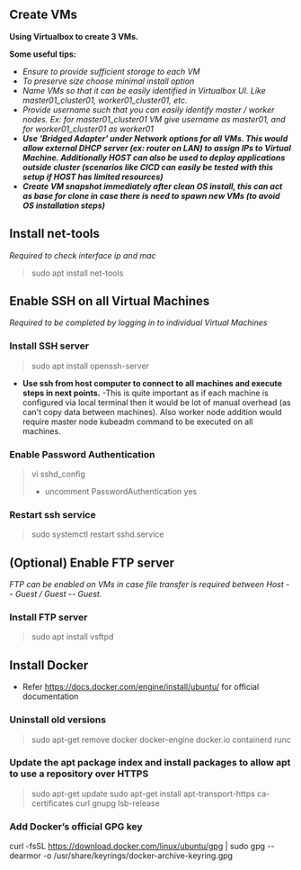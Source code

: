 ## Create VMs

**Using Virtualbox to create 3 VMs.**

**Some useful tips:**
- *Ensure to provide sufficient storage to each VM*
- *To preserve size choose minimal install option*
- *Name VMs so that it can be easily identified in Virtualbox UI. Like master01_cluster01, worker01_cluster01, etc.*
- *Provide username such that you can easily identify master / worker nodes. Ex: for master01_cluster01 VM give username as master01, and for worker01_cluster01 as worker01*
- ***Use 'Bridged Adapter' under Network options for all VMs. This would allow external DHCP server (ex: router on LAN) to assign IPs to Virtual Machine. Additionally HOST can also be used to deploy applications outside cluster (scenarios like CICD can easily be tested with this setup if HOST has limited resources)***
- ***Create VM snapshot immediately after clean OS install, this can act as base for clone in case there is need to spawn new VMs (to avoid OS installation steps)***

## Install net-tools
*Required to check interface ip and mac*
> sudo apt install net-tools

## Enable SSH on all Virtual Machines
*Required to be completed by logging in to individual Virtual Machines*

### Install SSH server
> sudo apt install openssh-server

- **Use ssh from host computer to connect to all machines and execute steps in next points.**
	-This is quite important as if each machine is configured via local terminal then it would be lot of manual overhead (as can't copy data between machines). Also worker node addition would require master node kubeadm command to be executed on all machines.

### Enable Password Authentication
> vi sshd_config
>   -	uncomment PasswordAuthentication yes

### Restart ssh service
> sudo systemctl restart sshd.service

## (Optional) Enable FTP server
*FTP can be enabled on VMs in case file transfer is required between Host -- Guest / Guest -- Guest.*

### Install FTP server
> sudo apt install vsftpd


## Install Docker
- Refer https://docs.docker.com/engine/install/ubuntu/ for official documentation

### Uninstall old versions
>  sudo apt-get remove docker docker-engine docker.io containerd runc

### Update the apt package index and install packages to allow apt to use a repository over HTTPS
>   sudo apt-get update
>   sudo apt-get install apt-transport-https ca-certificates curl gnupg lsb-release

### Add Docker’s official GPG key
curl -fsSL https://download.docker.com/linux/ubuntu/gpg | sudo gpg --dearmor -o /usr/share/keyrings/docker-archive-keyring.gpg


